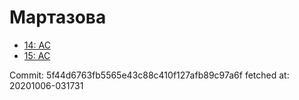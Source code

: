 # Мартазова
- [14: AC](14.md)
- [15: AC](15.md)

Commit: 5f44d6763fb5565e43c88c410f127afb89c97a6f
 fetched at: 20201006-031731
